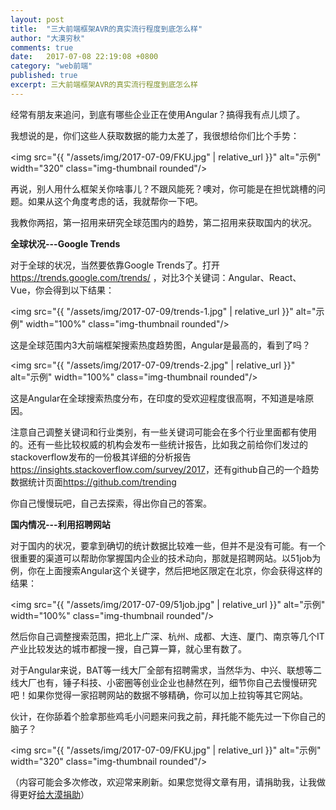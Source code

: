 ```yaml
---
layout: post
title:  "三大前端框架AVR的真实流行程度到底怎么样"
author: "大漠穷秋"
comments: true
date:   2017-07-08 22:19:08 +0800
category: "web前端"
published: true
excerpt: 三大前端框架AVR的真实流行程度到底怎么样
---
```


经常有朋友来追问，到底有哪些企业正在使用Angular？搞得我有点儿烦了。

我想说的是，你们这些人获取数据的能力太差了，我很想给你们比个手势：

<img src="{{ "/assets/img/2017-07-09/FKU.jpg" | relative_url }}" alt="示例" width="320" class="img-thumbnail rounded"/>

再说，别人用什么框架关你啥事儿？不跟风能死？噢对，你可能是在担忧跳槽的问题。如果从这个角度考虑的话，我就帮你一下吧。

我教你两招，第一招用来研究全球范围内的趋势，第二招用来获取国内的状况。

**全球状况---Google Trends**

对于全球的状况，当然要依靠Google Trends了。打开<a href="https://trends.google.com/trends/" target="_blank">https://trends.google.com/trends/</a> ，对比3个关键词：Angular、React、Vue，你会得到以下结果：

<img src="{{ "/assets/img/2017-07-09/trends-1.jpg" | relative_url }}" alt="示例" width="100%" class="img-thumbnail rounded"/>

这是全球范围内3大前端框架搜索热度趋势图，Angular是最高的，看到了吗？

<img src="{{ "/assets/img/2017-07-09/trends-2.jpg" | relative_url }}" alt="示例" width="100%" class="img-thumbnail rounded"/>

这是Angular在全球搜索热度分布，在印度的受欢迎程度很高啊，不知道是啥原因。

注意自己调整关键词和行业类别，有一些关键词可能会在多个行业里面都有使用的。还有一些比较权威的机构会发布一些统计报告，比如我之前给你们发过的stackoverflow发布的一份极其详细的分析报告<a href="https://insights.stackoverflow.com/survey/2017" target="_blank">https://insights.stackoverflow.com/survey/2017</a>，还有github自己的一个趋势数据统计页面<a href="https://github.com/trending" target="_blank">https://github.com/trending</a> 

你自己慢慢玩吧，自己去探索，得出你自己的答案。

**国内情况---利用招聘网站**

对于国内的状况，要拿到确切的统计数据比较难一些，但并不是没有可能。有一个很重要的渠道可以帮助你掌握国内企业的技术动向，那就是招聘网站。以51job为例，你在上面搜索Angular这个关键字，然后把地区限定在北京，你会获得这样的结果：

<img src="{{ "/assets/img/2017-07-09/51job.jpg" | relative_url }}" alt="示例" width="100%" class="img-thumbnail rounded"/>

然后你自己调整搜索范围，把北上广深、杭州、成都、大连、厦门、南京等几个IT产业比较发达的城市都搜一搜，自己算一算，就心里有数了。

对于Angular来说，BAT等一线大厂全部有招聘需求，当然华为、中兴、联想等二线大厂也有，锤子科技、小密圈等创业企业也赫然在列，细节你自己去慢慢研究吧！如果你觉得一家招聘网站的数据不够精确，你可以加上拉钩等其它网站。

伙计，在你舔着个脸拿那些鸡毛小问题来问我之前，拜托能不能先过一下你自己的脑子？

<img src="{{ "/assets/img/2017-07-09/FKU.jpg" | relative_url }}" alt="示例" width="320" class="img-thumbnail rounded"/>

（内容可能会多次修改，欢迎常来刷新。如果您觉得文章有用，请捐助我，让我做得更好<a href="http://ChangfengHu.github.io/donate/index.html">给大漠捐助</a>）